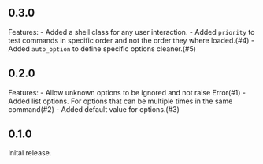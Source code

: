 ## 0.3.0
Features:
    - Added a shell class for any user interaction.
    - Added `priority` to test commands in specific order and not the order they where loaded.(#4)
    - Added `auto_option` to define specific options cleaner.(#5)
    
## 0.2.0
Features:
    - Allow unknown options to be ignored and not raise Error(#1)
    - Added list options. For options that can be multiple times in the same command(#2)
    - Added default value for options.(#3)

## 0.1.0
Inital release.
